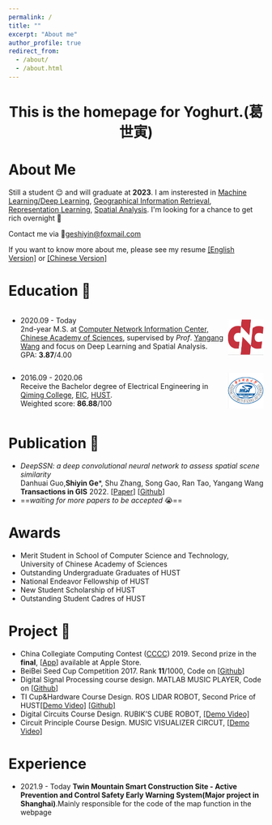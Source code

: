 ```yaml
---
permalink: /
title: ""
excerpt: "About me"
author_profile: true
redirect_from: 
  - /about/
  - /about.html
---
```


<style>
  .flex-between {
    display: flex;
    align-items: center;
    justify-content: space-between;
  }
  .badge {
    width: 70px;
    height: 70px;
  }
</style>

<h1 align="center"> This is the homepage for Yoghurt.(葛世寅)</h1>

# About Me
Still a student 😌 and will graduate at **2023**. I am insterested in <u>Machine Learning/Deep Learning</u>, <u>Geographical Information Retrieval</u>, <u>Representation Learning</u>, <u>Spatial Analysis</u>. I'm looking for a chance to get rich overnight 👀

Contact me via 📮<u>geshiyin@foxmail.com</u>

If you want to know more about me, please see my resume [[English Version]](../files/Resume_EN.pdf) or [[Chinese Version]](../files/Resume_CN.pdf)

Education 🏫
======
<div class="flex-between">
  <ul>
  <li>2020.09 - Today </li>
  2nd-year M.S. at <a href="http://www.cnic.cas.cn/">Computer Network Information Center, Chinese Academy of Sciences</a>, supervised by <i>Prof</i>. <a href="http://cnic.cas.cn/sourcedb_cnic_cas/zw/zjrc/dsdw/202107/t20210702_6125764.html">Yangang Wang</a> and focus on Deep Learning and Spatial Analysis. <br>
  GPA: <b>3.87</b>/4.00
  </ul>
  <img class="badge" src="../images/CNIC.png">
</div>

<div class="flex-between">
  <ul>
  <li>2016.09 - 2020.06 </li>
  Receive the Bachelor degree of Electrical Engineering in <a href="http://qiming.hust.edu.cn/">Qiming College</a>, <a href="http://ei.hust.edu.cn/">EIC</a>, <a href="https://www.hust.edu.cn/">HUST</a>. <br>
  Weighted score: <b>86.88</b>/100
  </ul>
  <img class="badge" src="../images/hust.png">
</div>

Publication 📑
======
- *DeepSSN: a deep convolutional neural network to assess spatial scene similarity*<br>Danhuai Guo,**Shiyin Ge**\*, Shu Zhang, Song Gao, Ran Tao, Yangang Wang<br>**Transactions in GIS** 2022. [[Paper](https://arxiv.org/abs/2202.04755)]  [[Github](https://github.com/yoghur/Spatial-Query-by-Sketch)]
- ==*waiting for more papers to be accepted* 😭==

Awards 
======
- Merit Student in School of Computer Science and Technology, University of Chinese Academy of Sciences
- Outstanding Undergraduate Graduates of HUST
- National Endeavor Fellowship of HUST
- New Student Scholarship of HUST
- Outstanding Student Cadres of HUST

Project 🔨
======
- China Collegiate Computing Contest ([CCCC](http://www.appcontest.net/)) 2019.
Second prize in the **final**, [[App](https://appsuke.com/cn/%E8%A7%86%E5%94%B1%E8%BE%BE%E4%BA%BA/)] available at Apple Store.
- BeiBei Seed Cup Competition 2017.
Rank **11**/1000, Code on [[Github](https://github.com/yoghur/Seed_Cup_TextCNN)]
- Digital Signal Processing course design.
MATLAB MUSIC PLAYER, Code on [[Github](https://github.com/yoghur/Matlab_music)]
- TI Cup&Hardware Course Design.
ROS LIDAR ROBOT, Second Price of HUST[[Demo Video]](https://www.youtube.com/watch?v=5dkFqs9U06Y) [[Github]](https://github.com/yoghur/LiDAR_ros_Robot)
- Digital Circuits Course Design.
RUBIK’S CUBE ROBOT, [[Demo Video]](https://www.youtube.com/watch?v=lwa5qByJMJc)
- Circuit Principle Course Design.
MUSIC VISUALIZER CIRCUT, [[Demo Video]](https://www.youtube.com/watch?v=e310kDNNbSg)

Experience
=======
- 2021.9 - Today
**Twin Mountain Smart Construction Site - Active Prevention and Control Safety Early Warning System(Major project in Shanghai)**.Mainly responsible for the code of the map function in the webpage

